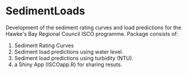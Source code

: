 # SedimentLoads
Development of the sediment rating curves and load predictions for the Hawke's Bay Regional Council ISCO programme.
Package consists of:
1. Sediment Rating Curves
2. Sediment load predictions using water level.
3. Sediment load predictions using turbidity (NTU).
4. a Shiny App (ISCOapp.R) for sharing resuts.
